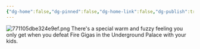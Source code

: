 ```yaml
---
{"dg-home":false,"dg-pinned":false,"dg-home-link":false,"dg-publish":true,"tags":["dgblip"],"disabled rules":["yaml-title","yaml-title-alias","file-name-heading"],"title":"philipp on mastodon @ 2023-01-26","created-date":"2023-01-26T19:36:49","id":109757189933577390,"updated-date":"2025-05-02T08:50:43","dg-path":"blips/109757189933577392.md","permalink":"/blips/109757189933577392/","dgPassFrontmatter":true}
---
```



![771105dbe324e9ef.png](/img/user/attachments/771105dbe324e9ef.png)
There's a special warm and fuzzy feeling you only get when you defeat Fire Gigas in the Underground Palace with your kids.



